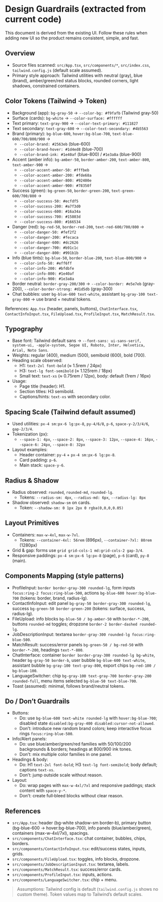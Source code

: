 # Design Guardrails (extracted from current code)

This document is derived from the existing UI. Follow these rules when adding new UI so the product remains consistent, simple, and fast.

## Overview
- Source files scanned: `src/App.tsx`, `src/components/*`, `src/index.css`, `tailwind.config.js` (default scale assumed).
- Primary style approach: Tailwind utilities with neutral (gray), blue (brand), amber/green/red status blocks, rounded corners, light shadows, constrained containers.

## Color Tokens (Tailwind → Token)
- Background (app): `bg-gray-50` → `--color-bg: #f9fafb` (Tailwind gray-50)
- Surface (cards): `bg-white` → `--color-surface: #ffffff`
- Text primary: `text-gray-900` → `--color-text-primary: #111827`
- Text secondary: `text-gray-600` → `--color-text-secondary: #4b5563`
- Brand (primary): `bg-blue-600`, `hover:bg-blue-700`, `text-blue-600/700/800/900` →
  - `--color-brand: #2563eb` (blue-600)
  - `--color-brand-hover: #1d4ed8` (blue-700)
  - `--color-brand-ink: #1e40af` (blue-800) / `#1e3a8a` (blue-900)
- Accent (amber info): `bg-amber-50`, `border-amber-200`, `text-amber-800`, `text-amber-900` →
  - `--color-accent-amber-50: #fffbeb`
  - `--color-accent-amber-200: #fde68a`
  - `--color-accent-amber-800: #92400e`
  - `--color-accent-amber-900: #78350f`
- Success (green): `bg-green-50`, `border-green-200`, `text-green-600/700/800` →
  - `--color-success-50: #ecfdf5`
  - `--color-success-200: #a7f3d0`
  - `--color-success-600: #16a34a`
  - `--color-success-700: #15803d`
  - `--color-success-800: #166534`
- Danger (red): `bg-red-50`, `border-red-200`, `text-red-600/700/800` →
  - `--color-danger-50: #fef2f2`
  - `--color-danger-200: #fecaca`
  - `--color-danger-600: #dc2626`
  - `--color-danger-700: #b91c1c`
  - `--color-danger-800: #991b1b`
- Info (blue tints): `bg-blue-50`, `border-blue-200`, `text-blue-800/900` →
  - `--color-info-50: #eff6ff`
  - `--color-info-200: #bfdbfe`
  - `--color-info-800: #1e40af`
  - `--color-info-900: #1e3a8a`
- Border neutral: `border-gray-200/300` → `--color-border: #e5e7eb` (gray-200), `--color-border-strong: #d1d5db` (gray-300)
- Chat bubbles: user `bg-blue-600 text-white`, assistant `bg-gray-100 text-gray-800` → use brand + neutral tokens.

References: `App.tsx` (header, panels, buttons), `ChatInterface.tsx`, `ContactInfoInput.tsx`, `FileUpload.tsx`, `ProfileInput.tsx`, `MatchResult.tsx`.

## Typography
- Base font: Tailwind default sans → `--font-sans: ui-sans-serif, system-ui, -apple-system, Segoe UI, Roboto, Inter, Helvetica, Arial, Noto Sans`.
- Weights: regular (400), medium (500), semibold (600), bold (700).
- Heading scale observed:
  - H1: `text-2xl font-bold` (≈ 1.5rem / 24px)
  - H3: `text-lg font-semibold` (≈ 1.125rem / 18px)
  - Small text: `text-xs` (≈ 0.75rem / 12px), body: default (1rem / 16px)
- Usage:
  - Page title (header): H1.
  - Section titles: H3 semibold.
  - Captions/hints: `text-xs` with secondary color.

## Spacing Scale (Tailwind default assumed)
- Used utilities: `px-4 sm:px-6 lg:px-8`, `py-4/6/8`, `p-6`, `space-y-2/3/4/6`, `gap-2/3/4`.
- Tokenization (px):
  - `--space-1: 4px`, `--space-2: 8px`, `--space-3: 12px`, `--space-4: 16px`, `--space-6: 24px`, `--space-8: 32px`
- Layout examples:
  - Header container: `py-4` + `px-4 sm:px-6 lg:px-8`.
  - Card padding: `p-6`.
  - Main stack: `space-y-6`.

## Radius & Shadow
- Radius observed: `rounded`, `rounded-md`, `rounded-lg`.
  - Tokens: `--radius-sm: 4px`, `--radius-md: 6px`, `--radius-lg: 8px`
- Shadow observed: `shadow-sm` on cards.
  - Token: `--shadow-sm: 0 1px 2px 0 rgba(0,0,0,0.05)`

## Layout Primitives
- Containers: `max-w-4xl`, `max-w-7xl`.
  - Tokens: `--container-4xl: 56rem` (896px), `--container-7xl: 80rem` (1280px)
- Grid & gap: forms use `grid grid-cols-1 md:grid-cols-2 gap-3/4`.
- Responsive paddings: `px-4 sm:px-6 lg:px-8` (page), `p-6` (card), `py-8` (main).

## Components Mapping (style patterns)
- ProfileInput: `border border-gray-300 rounded-lg`, form inputs `focus:ring-2 focus:ring-blue-500`, actions `bg-blue-600 hover:bg-blue-700` (tokens: border, brand, radius-lg).
- ContactInfoInput: edit panel `bg-gray-50 border-gray-300 rounded-lg`, success `bg-green-50 border-green-200` (tokens: surface, success, radius-lg).
- FileUpload: info blocks `bg-blue-50 / bg-amber-50` with `border-*-200`, buttons `rounded-md` toggles; dropzone `border-2 border-dashed rounded-lg`.
- JobDescriptionInput: textarea `border-gray-300 rounded-lg focus:ring-blue-500`.
- MatchResult: success/error panels `bg-green-50 / bg-red-50` with `border-*-200`, headings `text-*-800`.
- ChatInterface: container `border border-gray-300 rounded-lg bg-white`, header `bg-gray-50 border-b`, user bubble `bg-blue-600 text-white`, assistant bubble `bg-gray-100 text-gray-800`, export chips `bg-red-100 / bg-blue-100`.
- LanguageSwitcher: chip `bg-gray-100 text-gray-700 border-gray-200 rounded-full`, menu items selected `bg-blue-50 text-blue-700`.
- Toast (assumed): minimal, follows brand/neutral tokens.

## Do / Don’t Guardrails
- Buttons:
  - Do: use `bg-blue-600 text-white rounded-lg` with `hover:bg-blue-700`; disabled state `disabled:bg-gray-400 disabled:cursor-not-allowed`.
  - Don’t: introduce new random brand colors; keep interactive focus rings `focus:ring-blue-500`.
- Info/Alert panels:
  - Do: use blue/amber/green/red families with 50/100/200 backgrounds & borders; headings at 800/900 ink tones.
  - Don’t: mix multiple color families in one panel.
- Headings & body:
  - Do: H1 `text-2xl font-bold`; H3 `text-lg font-semibold`; body default; captions `text-xs`.
  - Don’t: jump outside scale without reason.
- Layout:
  - Do: wrap pages with `max-w-4xl/7xl` and responsive paddings; stack content with `space-y-*`.
  - Don’t: create full‑bleed blocks without clear reason.

## References
- `src/App.tsx`: header (bg-white shadow-sm border-b), primary button (bg-blue-600 → hover:bg-blue-700), info panels (blue/amber/green), containers (max-w-4xl/7xl), spacings.
- `src/components/ChatInterface.tsx`: chat container, bubbles, chips, borders.
- `src/components/ContactInfoInput.tsx`: edit/success states, inputs, grids.
- `src/components/FileUpload.tsx`: toggles, info blocks, dropzone.
- `src/components/JobDescriptionInput.tsx`: textarea, labels.
- `src/components/MatchResult.tsx`: success/error cards.
- `src/components/ProfileInput.tsx`: inputs, actions.
- `src/components/LanguageSwitcher.tsx`: chip + menu.

> Assumptions: Tailwind config is default (`tailwind.config.js` shows no custom theme). Token values map to Tailwind’s default scales.

